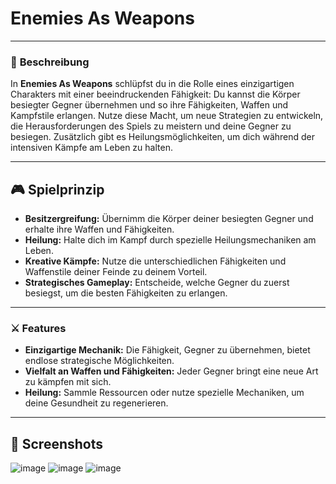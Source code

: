 # **Enemies As Weapons**

---

### 📝 **Beschreibung**
In **Enemies As Weapons** schlüpfst du in die Rolle eines einzigartigen Charakters mit einer beeindruckenden Fähigkeit: Du kannst die Körper besiegter Gegner übernehmen und so ihre Fähigkeiten, Waffen und Kampfstile erlangen. Nutze diese Macht, um neue Strategien zu entwickeln, die Herausforderungen des Spiels zu meistern und deine Gegner zu besiegen. Zusätzlich gibt es Heilungsmöglichkeiten, um dich während der intensiven Kämpfe am Leben zu halten.

---

## 🎮 **Spielprinzip**
- **Besitzergreifung:** Übernimm die Körper deiner besiegten Gegner und erhalte ihre Waffen und Fähigkeiten.
- **Heilung:** Halte dich im Kampf durch spezielle Heilungsmechaniken am Leben.
- **Kreative Kämpfe:** Nutze die unterschiedlichen Fähigkeiten und Waffenstile deiner Feinde zu deinem Vorteil.
- **Strategisches Gameplay:** Entscheide, welche Gegner du zuerst besiegst, um die besten Fähigkeiten zu erlangen.

---

### ⚔️ **Features**
- **Einzigartige Mechanik:** Die Fähigkeit, Gegner zu übernehmen, bietet endlose strategische Möglichkeiten.
- **Vielfalt an Waffen und Fähigkeiten:** Jeder Gegner bringt eine neue Art zu kämpfen mit sich.
- **Heilung:** Sammle Ressourcen oder nutze spezielle Mechaniken, um deine Gesundheit zu regenerieren.

---

## 📸 **Screenshots**
![image](https://github.com/user-attachments/assets/27aeb33a-9566-44b3-824a-a605e7534e38)
![image](https://github.com/user-attachments/assets/7afab12e-65af-4906-ae0e-52a4bea12a96)
![image](https://github.com/user-attachments/assets/372219ad-4a73-426c-8d1a-152fcd71951c)
